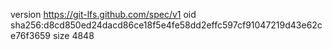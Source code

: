 version https://git-lfs.github.com/spec/v1
oid sha256:d8cd850ed24dacd86ce18f5e4fe58dd2effc597cf91047219d43e62ce76f3659
size 4848
